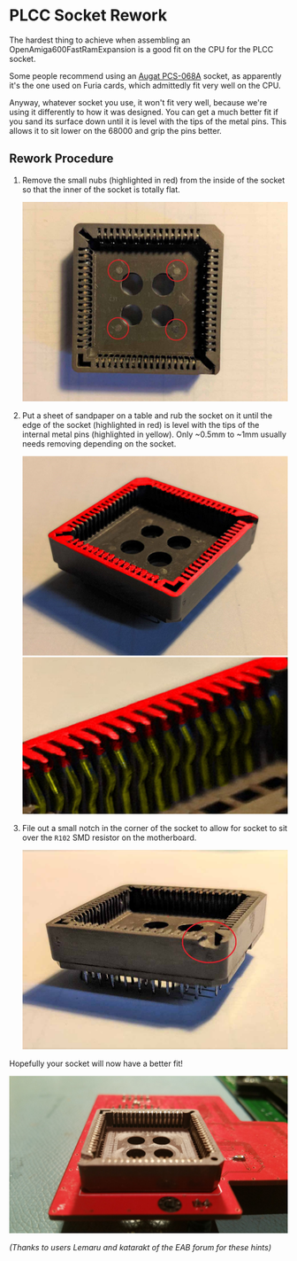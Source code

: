 # PLCC Socket Rework
The hardest thing to achieve when assembling an OpenAmiga600FastRamExpansion is a good fit on the CPU for the PLCC socket.

Some people recommend using an [Augat PCS-068A](https://octopart.com/search?q=PCS-068A) socket, as apparently it's the one used on Furia cards, which admittedly fit very well on the CPU.

Anyway, whatever socket you use, it won't fit very well, because we're using it differently to how it was designed. You can get a much better fit if you sand its surface down until it is level with the tips of the metal pins. This allows it to sit lower on the 68000 and grip the pins better.

## Rework Procedure
1. Remove the small nubs (highlighted in red) from the inside of the socket so that the inner of the socket is totally flat.
   
   ![nubs](img/nubs.jpg)

2. Put a sheet of sandpaper on a table and rub the socket on it until the edge of the socket (highlighted in red) is level with the tips of the internal metal pins (highlighted in yellow). Only ~0.5mm to ~1mm usually needs removing depending on the socket.
   
   ![sand](img/sand.jpg)
   ![sand2](img/sand2.jpg)

3. File out a small notch in the corner of the socket to allow for socket to sit over the `R102` SMD resistor on the motherboard.

   ![notch](img/notch.jpg)

Hopefully your socket will now have a better fit!

![endresult](img/endresult.jpg)

*(Thanks to users Lemaru and katarakt of the EAB forum for these hints)*
